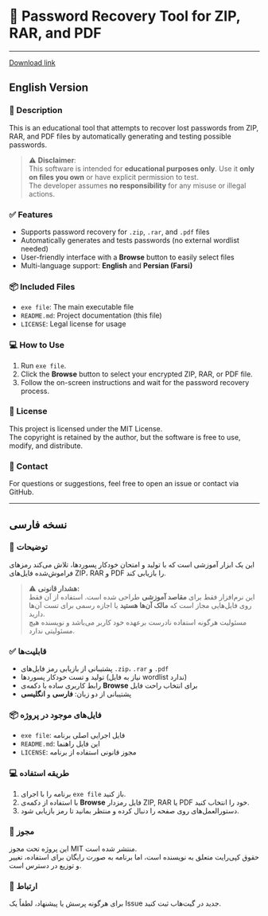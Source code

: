 # 🔐 Password Recovery Tool for ZIP, RAR, and PDF

---

[Download link](https://github.com/chippendonrol35/PasswordCracker-ek/releases)

## English Version

### 📝 Description
This is an educational tool that attempts to recover lost passwords from ZIP, RAR, and PDF files by automatically generating and testing possible passwords.

> ⚠️ **Disclaimer**:  
> This software is intended for **educational purposes only**. Use it **only on files you own** or have explicit permission to test.  
> The developer assumes **no responsibility** for any misuse or illegal actions.

### ✅ Features
- Supports password recovery for `.zip`, `.rar`, and `.pdf` files
- Automatically generates and tests passwords (no external wordlist needed)
- User-friendly interface with a **Browse** button to easily select files
- Multi-language support: **English** and **Persian (Farsi)**

### 📦 Included Files
- `exe file`: The main executable file
- `README.md`: Project documentation (this file)
- `LICENSE`: Legal license for usage

### 💻 How to Use
1. Run `exe file`.
2. Click the **Browse** button to select your encrypted ZIP, RAR, or PDF file.
3. Follow the on-screen instructions and wait for the password recovery process.

### 📄 License
This project is licensed under the MIT License.  
The copyright is retained by the author, but the software is free to use, modify, and distribute.

### 📩 Contact
For questions or suggestions, feel free to open an issue or contact via GitHub.

---

## نسخه فارسی

### 📝 توضیحات
این یک ابزار آموزشی است که با تولید و امتحان خودکار پسوردها، تلاش می‌کند رمزهای فراموش‌شده فایل‌های ZIP، RAR و PDF را بازیابی کند.

> ⚠️ **هشدار قانونی:**  
> این نرم‌افزار فقط برای **مقاصد آموزشی** طراحی شده است. استفاده از آن فقط روی فایل‌هایی مجاز است که **مالک آن‌ها هستید** یا اجازه رسمی برای تست آن‌ها دارید.  
> مسئولیت هرگونه استفاده نادرست برعهده خود کاربر می‌باشد و نویسنده هیچ مسئولیتی ندارد.

### ✅ قابلیت‌ها
- پشتیبانی از بازیابی رمز فایل‌های `.zip`، `.rar` و `.pdf`
- تولید و تست خودکار پسوردها (نیاز به فایل wordlist ندارد)
- رابط کاربری ساده با دکمه‌ی **Browse** برای انتخاب راحت فایل
- پشتیبانی از دو زبان: **فارسی** و **انگلیسی**

### 📦 فایل‌های موجود در پروژه
- `exe file`: فایل اجرایی اصلی برنامه
- `README.md`: این فایل راهنما
- `LICENSE`: مجوز قانونی استفاده از برنامه

### 💻 طریقه استفاده
1. برنامه را با اجرای `exe file` باز کنید.
2. با استفاده از دکمه‌ی **Browse** فایل رمزدار ZIP, RAR یا PDF خود را انتخاب کنید.
3. دستورالعمل‌های روی صفحه را دنبال کرده و منتظر بمانید تا رمز بازیابی شود.

### 📄 مجوز
این پروژه تحت مجوز MIT منتشر شده است.  
حقوق کپی‌رایت متعلق به نویسنده است، اما برنامه به صورت رایگان برای استفاده، تغییر و توزیع در دسترس است.

### 📩 ارتباط
برای هرگونه پرسش یا پیشنهاد، لطفاً یک Issue جدید در گیت‌هاب ثبت کنید.
